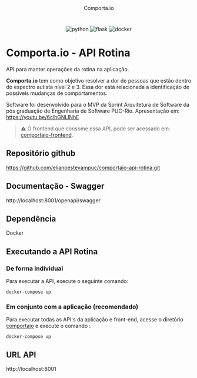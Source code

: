 <p align="center" style="margin: 40px 0">
    Comporta.io
</p>

<div align="center">

![python](https://img.shields.io/badge/Python-3776AB?style=for-the-badge&logo=python&logoColor=white)
![flask](https://img.shields.io/badge/flask-%23000.svg?style=for-the-badge&logo=flask&logoColor=white)
![docker](https://img.shields.io/badge/Docker-2496ED?style=for-the-badge&logo=Docker&logoColor=white)

</div>

# Comporta.io - API Rotina

API para manter operações da rotina na aplicação.

**Comporta.io** tem como objetivo resolver a dor de pessoas que estão dentro do espectro autista nível 2 e 3. Essa dor está relacionada a identificação de possíveis mudanças de comportamentos.

Software foi desenvolvido para o MVP da Sprint Arquitetura de Software da pós graduação de Engenharia de Software PUC-Rio.
Apresentação em: https://youtu.be/6cihGNLlNhE

> ⚠️ O frontend que consome essa API, pode ser acessado em: [comportaio-frontend](https://github.com/elianoestevampuc/comportaio-frontend).

## Repositório github
https://github.com/elianoestevampuc/comportaio-api-rotina.git

## Documentação - Swagger
http://localhost:8001/openapi/swagger

## Dependência
Docker

## Executando a API Rotina

### De forma individual
Para executar a API, execute o seguinte comando:

```
docker-compose up
```

### Em conjunto com a aplicação (recomendado)
Para executar todas as API's da aplicação e front-end, acesse o diretório [comportaio](https://github.com/elianoestevampuc/comportaio) e execute o comando :

```
docker-compose up
```

## URL API
http://localhost:8001